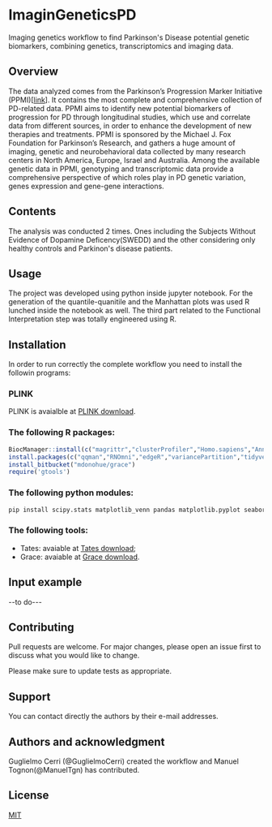 # ImaginGeneticsPD

Imaging genetics workflow to find Parkinson's Disease potential genetic biomarkers, combining genetics, transcriptomics and imaging data.

## Overview

The data analyzed comes from the Parkinson’s Progression Marker Initiative (PPMI)[[link](https://www.ppmi-info.org)]. It contains the most complete and comprehensive collection of PD-related data. PPMI aims to identify new potential biomarkers of progression for PD through longitudinal studies, which use and correlate data from different sources, in order to enhance the development of new therapies and treatments. PPMI is sponsored by the Michael J. Fox Foundation for Parkinson’s Research, and gathers a huge amount of imaging, genetic and neurobehavioral data collected by many research centers in North America, Europe, Israel and Australia. Among the available genetic data in PPMI, genotyping and transcriptomic data provide a comprehensive perspective of which roles play in PD genetic variation, genes expression and gene-gene interactions.

## Contents

The analysis was conducted 2 times. Ones including the Subjects Without Evidence of Dopamine Deficency(SWEDD) and the other considering only healthy controls and Parkinon's disease patients. 

## Usage

The project was developed using python inside jupyter notebook. For the generation of the quantile-quanitile and the Manhattan plots was used R lunched inside the notebook as well. The third part related to the Functional Interpretation step was totally engineered using R.

## Installation

In order to run correctly the complete workflow you need to install the followin programs:

### PLINK

PLINK is avaialble at [PLINK download](https://zzz.bwh.harvard.edu/plink/download.shtml).

### The following R packages:

```R
BiocManager::install(c("magrittr","clusterProfiler","Homo.sapiens","AnnotationDbi","EnsDb.Hsapiens.v75","fgsea","BiocParallel"))
install.packages(c("qqman","RNOmni","edgeR","variancePartition","tidyverse","devtools","ggplot2","MKmisc"))
install_bitbucket("mdonohue/grace")
require('gtools')
```
### The following python modules:

```bash
pip install scipy.stats matplotlib_venn pandas matplotlib.pyplot seaborn math
```

### The following tools:

* Tates: avaiable at [Tates download](https://ctg.cncr.nl/software/tates);
* Grace: avaiable at [Grace download](https://bitbucket.org/mdonohue/grace/src/master/).

## Input example

--to do---

## Contributing
Pull requests are welcome. For major changes, please open an issue first to discuss what you would like to change.

Please make sure to update tests as appropriate.

## Support

You can contact directly the authors by their e-mail addresses.

## Authors and acknowledgment

Guglielmo Cerri (@GuglielmoCerri) created the workflow and Manuel Tognon(@ManuelTgn) has contributed. 

## License
[MIT](https://choosealicense.com/licenses/mit/)
